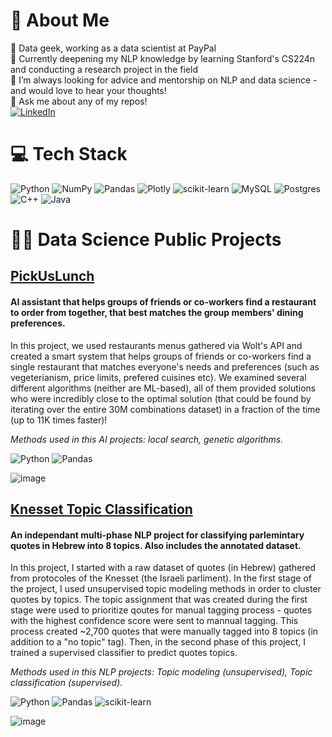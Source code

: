 # 💫 About Me
🔭 Data geek, working as a data scientist at PayPal<br>🌱 Currently deepening my NLP knowledge by learning Stanford's CS224n and conducting a research project in the field<br>🤝 I’m always looking for advice and mentorship on NLP and data science - and would love to hear your thoughts!<br>💬 Ask me about any of my repos!<br>
[![LinkedIn](https://img.shields.io/badge/LinkedIn-%230077B5.svg?logo=linkedin&logoColor=white)](https://linkedin.com/in/nitzan-barzilay) 

# 💻 Tech Stack
![Python](https://img.shields.io/badge/python-3670A0?style=flat&logo=python&logoColor=ffdd54)  ![NumPy](https://img.shields.io/badge/numpy-%23013243.svg?style=flat&logo=numpy&logoColor=white) ![Pandas](https://img.shields.io/badge/pandas-%23150458.svg?style=flat&logo=pandas&logoColor=white) ![Plotly](https://img.shields.io/badge/Plotly-%233F4F75.svg?style=flat&logo=plotly&logoColor=white) ![scikit-learn](https://img.shields.io/badge/scikit--learn-%23F7931E.svg?style=flat&logo=scikit-learn&logoColor=white) ![MySQL](https://img.shields.io/badge/mysql-%2300f.svg?style=flat&logo=mysql&logoColor=white) ![Postgres](https://img.shields.io/badge/postgres-%23316192.svg?style=flat&logo=postgresql&logoColor=white) ![C++](https://img.shields.io/badge/c++-%2300599C.svg?style=flat&logo=c%2B%2B&logoColor=white) ![Java](https://img.shields.io/badge/java-%23ED8B00.svg?style=flat&logo=java&logoColor=white)

# 👩‍💻 Data Science Public Projects
## [PickUsLunch](https://github.com/NitzanBarzilay/PickUsLunch)
#### AI assistant that helps groups of friends or co-workers find a restaurant to order from together, that best matches the group members' dining preferences.

In this project, we used restaurants menus gathered via Wolt's API and created a smart system that helps groups of friends or co-workers find a single restaurant that matches everyone's needs and preferences (such as vegeterianism, price limits, prefered cuisines etc). We examined several different algorithms (neither are ML-based), all of them provided solutions who were incredibly close to the optimal solution (that could be found by iterating over the entire 30M combinations dataset) in a fraction of the time (up to 11K times faster)!

_Methods used in this AI projects: local search, genetic algorithms._

![Python](https://img.shields.io/badge/python-3670A0?style=flat&logo=python&logoColor=ffdd54) ![Pandas](https://img.shields.io/badge/pandas-%23150458.svg?style=flat&logo=pandas&logoColor=white)

![image](https://user-images.githubusercontent.com/36603609/208291119-0ad15f9c-fed5-4e6c-b20a-92c59f316ef4.png)

## [Knesset Topic Classification](https://github.com/NitzanBarzilay/KnessetTopicClassification)
#### An independant multi-phase NLP project for classifying parlemintary quotes in Hebrew into 8 topics. Also includes the annotated dataset. 

In this project, I started with a raw dataset of quotes (in Hebrew) gathered from protocoles of the Knesset (the Israeli parliment). In the first stage of the project, I used unsupervised topic modeling methods in order to cluster quotes by topics. The topic assignment that was created during the first stage were used to prioritize qoutes for manual tagging process - quotes with the highest confidence score were sent to mannual tagging. This process created ~2,700 quotes that were manually tagged into 8 topics (in addition to a "no topic" tag). Then, in the second phase of this project, I trained a supervised classifier to predict quotes topics.

_Methods used in this NLP projects: Topic modeling (unsupervised), Topic classification (supervised)._

![Python](https://img.shields.io/badge/python-3670A0?style=flat&logo=python&logoColor=ffdd54) ![Pandas](https://img.shields.io/badge/pandas-%23150458.svg?style=flat&logo=pandas&logoColor=white) ![scikit-learn](https://img.shields.io/badge/scikit--learn-%23F7931E.svg?style=flat&logo=scikit-learn&logoColor=white)

![image](https://user-images.githubusercontent.com/36603609/208291089-f72c5df3-8985-46d1-9d4a-8222aa82d420.png)



